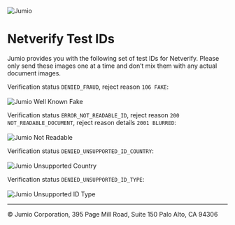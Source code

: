 ![Jumio](/images/netverify.jpg)

# Netverify Test IDs

Jumio provides you with the following set of test IDs for Netverify. Please only send these images one at a time and don’t mix them with any actual document images.

Verification status `DENIED_FRAUD`, reject reason `106 FAKE`:<br><br>
![Jumio Well Known Fake](/images/well_known_fake.png)

Verification status `ERROR_NOT_READABLE_ID`, reject reason `200 NOT_READABLE_DOCUMENT`, reject reason details `2001 BLURRED`:<br><br>
![Jumio Not Readable](/images/not_readable_doc.png)

Verification status `DENIED_UNSUPPORTED_ID_COUNTRY`:<br><br>
![Jumio Unsupported Country](/images/unsupported_country.png)

Verification status `DENIED_UNSUPPORTED_ID_TYPE`:<br><br>
![Jumio Unsupported ID Type](/images/unsupported_doc_type.png)


---
&copy; Jumio Corporation, 395 Page Mill Road, Suite 150 Palo Alto, CA 94306
